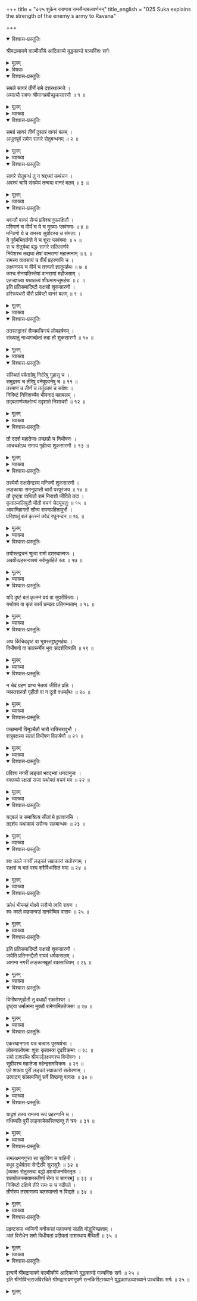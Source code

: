 +++
title = "०२५ शुकेन रावणाय रामसैन्यबलवर्णनम्"
title_english = "025 Suka explains the strength of the enemy s army to Ravana"

+++

<details open><summary>विश्वास-प्रस्तुतिः</summary>

श्रीमद्रामायणे वाल्मीकीये आदिकाव्ये युद्धकाण्डे पञ्चविंशः सर्गः
</details>

<details><summary>मूलम्</summary>

श्रीमद्रामायणे वाल्मीकीये आदिकाव्ये युद्धकाण्डे पञ्चविंशः सर्गः
</details>

<details><summary>विषयाः</summary>

विभीषणेन रावणप्रेरणया रामसेनागणनाद्यर्थंप्रहितयोः कपिरूपधारणेनकपिसेना -प्रविष्टयोः शुकसारणनाम्नो राक्षसयोग्रहणेन रामेप्रत्यर्पणम् ॥ १ ॥ स्वप्रार्थनया रावणे संदेशनिवेदनचोदन पूर्वकं राममोचिताभ्यांशुकसारणाभ्यां रावणमेत्य तंप्रति विभीषणकृतस्वग्रहणादिनिवेदनम् ॥ २ ॥ तथा वानरसेनाया अपरिच्छेद्यत्व निवेदन पूर्वकं रामप्रभाववर्णनेनसीताप्रदानपूर्वकं तेनसन्धिविधानम् ॥ ३ ॥

</details>

<details open><summary>विश्वास-प्रस्तुतिः</summary>

सबले सागरं तीर्णे रामे दशरथात्मजे ।  
अमात्यौ रावणः श्रीमानब्रवीच्छुकसारणौ ॥ १ ॥
</details>

<details><summary>मूलम्</summary>

सबले सागरं तीर्णे रामे दशरथात्मजे ।  
अमात्यौ रावणः श्रीमानब्रवीच्छुकसारणौ ॥ १ ॥
</details>

<details><summary>व्याख्या</summary>

अथ शुकसारणप्रेषणं पञ्चविंशे – सबल इत्यादि ॥ दशरथात्मजइति मनुष्यत्वोक्तिः । श्रीमानिति मदातिशयोक्तिः । शुकः पूर्वस्मादन्यः । सारणसाहित्यात् ॥ १ ॥
</details>

<details open><summary>विश्वास-प्रस्तुतिः</summary>

समग्रं सागरं तीर्णं दुस्तरं वानरं बलम् ।  
अभूतपूर्वं रामेण सागरे सेतुबन्धनम् ॥ २ ॥
</details>

<details><summary>मूलम्</summary>

समग्रं सागरं तीर्णं दुस्तरं वानरं बलम् ।  
अभूतपूर्वं रामेण सागरे सेतुबन्धनम् ॥ २ ॥
</details>

<details><summary>व्याख्या</summary>

समग्र विशालं । दुस्तरं तरितुमशक्यं । सागरं कर्म । वानरं वानरसंबन्धि बलं कर्तृ । तीर्णं अतरत् । कर्तरि क्तः । सेतुबन्धनं रामेण कृतमिति शेषः ॥ २ ॥
</details>

<details open><summary>विश्वास-प्रस्तुतिः</summary>

सागरे सेतुबन्धं तु न श्रद्दध्यां कथंचन ।  
अवश्यं चापि संख्येयं तन्मया वानरं बलम् ॥ ३ ॥
</details>

<details><summary>मूलम्</summary>

सागरे सेतुबन्धं तु न श्रद्दध्यां कथंचन ।  
अवश्यं चापि संख्येयं तन्मया वानरं बलम् ॥ ३ ॥
</details>

<details><summary>व्याख्या</summary>

सेतुबन्धनं रामेण कृतं । कथंचन आप्तपुरुषोदितत्वेपि । अपिच तथापि । संख्येयं ज्ञातव्यम् ॥ ३ ॥
</details>

<details open><summary>विश्वास-प्रस्तुतिः</summary>

भवन्तौ वानरं सैन्यं प्रविश्यानुपलक्षितौ ।  
परिमाणं च वीर्यं च ये च मुख्याः प्लवंगमाः ॥ ४ ॥  
मन्त्रिणो ये च रामस्य सुग्रीवस्य च संमताः ।  
ये पूर्वमभिवर्तन्ते ये च शूराः प्लवंगमाः ॥ ५ ॥  
स च सेतुर्यथा बद्धः सागरे सलिलार्णवे  
निवेशश्च तद्यथा तेषां वानराणां महात्मनाम् ॥ ६ ॥  
रामस्य व्यवसायं च वीर्यं प्रहरणानि च ।  
लक्ष्मणस्य च वीर्यं च तत्त्वतो ज्ञातुमर्हथः ॥ ७ ॥  
कश्च सेनापतिस्तेषां वानराणां महौजसाम् ।  
एतज्ज्ञात्वा यथातत्त्वं शीघ्रमागन्तुमर्हथः ॥ ८ ॥  
इति प्रतिसमादिष्टौ राक्षसौ शुकसारणौ ।  
हरिरूपधरौ वीरौ प्रविष्टौ वानरं बलम् ॥ ९ ॥
</details>

<details><summary>मूलम्</summary>

भवन्तौ वानरं सैन्यं प्रविश्यानुपलक्षितौ ।  
परिमाणं च वीर्यं च ये च मुख्याः प्लवंगमाः ॥ ४ ॥  
मन्त्रिणो ये च रामस्य सुग्रीवस्य च संमताः ।  
ये पूर्वमभिवर्तन्ते ये च शूराः प्लवंगमाः ॥ ५ ॥  
स च सेतुर्यथा बद्धः सागरे सलिलार्णवे  
निवेशश्च तद्यथा तेषां वानराणां महात्मनाम् ॥ ६ ॥  
रामस्य व्यवसायं च वीर्यं प्रहरणानि च ।  
लक्ष्मणस्य च वीर्यं च तत्त्वतो ज्ञातुमर्हथः ॥ ७ ॥  
कश्च सेनापतिस्तेषां वानराणां महौजसाम् ।  
एतज्ज्ञात्वा यथातत्त्वं शीघ्रमागन्तुमर्हथः ॥ ८ ॥  
इति प्रतिसमादिष्टौ राक्षसौ शुकसारणौ ।  
हरिरूपधरौ वीरौ प्रविष्टौ वानरं बलम् ॥ ९ ॥
</details>

<details><summary>व्याख्या</summary>

भवन्तावित्यादि चतुःश्लोक्येकान्वया ॥ तस्माद्भवन्तौ अनुपलक्षितौ परैरविज्ञातौ सन्तौ । वानरं सैन्यं प्रविश्य । परिमाणं वानराणामियत्तां । तेषां वीर्य बलपरिच्छेदं । ये प्लवङ्गमाःमुख्याः प्रधानभूताः तान् । ये रामस्य सुग्रीवस्य च संमता मन्त्रिणः । ये नासीरभटाः पूर्वमभिवर्तन्ते । ये च प्लवङ्गमाः वस्तुतः शूराः तान्सर्वान् । सागरे सगरखानिते । सलिलार्णवे लवणजलसमुद्रे । स सेतुः वानरतरणार्थसेतुश्च । यथा येन प्रकारेण बद्धः तं प्रकारं । तेषां निवेशं निवासं । उत्पत्तिस्थानं वा । क्लीबत्वमार्षं । यद्यथा यादृशप्रकारः । रामस्य व्यवसायं कर्तव्यविषयनिश्चयं । वीर्यं बलं । प्रहरणानि आयुधानि । लक्ष्मणस्य व्यवसायं बलं च । तत्त्वतः पारमार्थेन । ज्ञातुमर्थ्ये इत्यन्वयः ॥ ४–९ ॥
</details>

<details open><summary>विश्वास-प्रस्तुतिः</summary>

ततस्तद्वानरं सैन्यमचिन्त्यं लोमहर्षणम् ।  
संख्यातुं नाध्यगच्छेतां तदा तौ शुकसारणौ ॥ १० ॥
</details>

<details><summary>मूलम्</summary>

ततस्तद्वानरं सैन्यमचिन्त्यं लोमहर्षणम् ।  
संख्यातुं नाध्यगच्छेतां तदा तौ शुकसारणौ ॥ १० ॥
</details>

<details><summary>व्याख्या</summary>

नाध्यगच्छेतां नाज्ञासिष्टाम् ॥ १० ॥
</details>

<details open><summary>विश्वास-प्रस्तुतिः</summary>

संस्थितं पर्वताग्रेषु निर्दरेषु गुहासु च ।  
समुद्रस्य च तीरेषु वनेषूपवनेषु च ॥ ११ ॥  
तरमाणं च तीर्णं च तर्तुकामं च सर्वशः ।  
निविष्टं निविशच्चैव भीमनादं महाबलम् ।  
तद्बलार्णवमक्षोभ्यं ददृशाते निशाचरौ ॥ १२ ॥
</details>

<details><summary>मूलम्</summary>

संस्थितं पर्वताग्रेषु निर्दरेषु गुहासु च ।  
समुद्रस्य च तीरेषु वनेषूपवनेषु च ॥ ११ ॥  
तरमाणं च तीर्णं च तर्तुकामं च सर्वशः ।  
निविष्टं निविशच्चैव भीमनादं महाबलम् ।  
तद्बलार्णवमक्षोभ्यं ददृशाते निशाचरौ ॥ १२ ॥
</details>

<details><summary>व्याख्या</summary>

अज्ञानहेतुमाह सार्धश्लोकद्वयेन — संस्थितमिति । निर्दरेषु दलितपर्वतप्रदेशेषु । उपवनेषु आरामेषु । आरामः स्यादुपवनं इत्यमरः ॥ ११ – १२ ॥
</details>

<details open><summary>विश्वास-प्रस्तुतिः</summary>

तौ ददर्श महातेजाः प्रच्छन्नौ च निभीषणः ।  
आचचक्षेऽथ रामाय गृहीत्वा शुकसारणौ ॥ १३ ॥
</details>

<details><summary>मूलम्</summary>

तौ ददर्श महातेजाः प्रच्छन्नौ च निभीषणः ।  
आचचक्षेऽथ रामाय गृहीत्वा शुकसारणौ ॥ १३ ॥
</details>

<details><summary>व्याख्या</summary>

अथ विभीषणः ददर्श आचचक्षे चेत्यन्वयः ॥ १३ ॥
</details>

<details open><summary>विश्वास-प्रस्तुतिः</summary>

तस्येमौ राक्षसेन्द्रस्य मन्त्रिणौ शुकसारणौ ।  
लङ्कायाः समनुप्राप्तौ चारौ परपुरंजय ॥ १४ ॥  
तौ दृष्ट्वा व्यथितौ रामं निराशौ जीविते तदा ।  
कृताञ्जलिपुटौ भीतौ वचनं चेदमूचतुः ॥ १५ ॥  
आवामिहागतौ सौम्य रावणप्रहितावुभौ ।  
परिज्ञातुं बलं कृत्स्नं तवेदं रघुनन्दन ॥ १६ ॥
</details>

<details><summary>मूलम्</summary>

तस्येमौ राक्षसेन्द्रस्य मन्त्रिणौ शुकसारणौ ।  
लङ्कायाः समनुप्राप्तौ चारौ परपुरंजय ॥ १४ ॥  
तौ दृष्ट्वा व्यथितौ रामं निराशौ जीविते तदा ।  
कृताञ्जलिपुटौ भीतौ वचनं चेदमूचतुः ॥ १५ ॥  
आवामिहागतौ सौम्य रावणप्रहितावुभौ ।  
परिज्ञातुं बलं कृत्स्नं तवेदं रघुनन्दन ॥ १६ ॥
</details>

<details><summary>व्याख्या</summary>

लङ्काया इति पञ्चमी । परपुरं जयतीति परपुरंजयः । संज्ञायां भृतृवृजिधारिसहितपिदमः इति खच् ॥ १४ – १६ ॥
</details>

<details open><summary>विश्वास-प्रस्तुतिः</summary>

तयोस्तद्वचनं श्रुत्वा रामो दशरथात्मजः ।  
अब्रवीत्प्रहसन्वाक्यं सर्वभूतहिते रतः ॥ १७ ॥
</details>

<details><summary>मूलम्</summary>

तयोस्तद्वचनं श्रुत्वा रामो दशरथात्मजः ।  
अब्रवीत्प्रहसन्वाक्यं सर्वभूतहिते रतः ॥ १७ ॥
</details>

<details><summary>व्याख्या</summary>

दशरथात्मजः महापुरुषप्रसूतत्वेन सहजकारुण्य ः प्रहसन् रावणबुद्धिमान्द्यस्मरणात् प्रहासः । सर्वभूतहिते रतः रिपूणामपि वत्सलः ॥ १७ ॥
</details>

<details open><summary>विश्वास-प्रस्तुतिः</summary>

यदि दृष्टं बलं कृत्स्नं वयं वा सुपरीक्षिताः ।  
यथोक्तं वा कृतं कार्यं छन्दतः प्रतिगम्यताम् ॥ १८ ॥
</details>

<details><summary>मूलम्</summary>

यदि दृष्टं बलं कृत्स्नं वयं वा सुपरीक्षिताः ।  
यथोक्तं वा कृतं कार्यं छन्दतः प्रतिगम्यताम् ॥ १८ ॥
</details>

<details><summary>व्याख्या</summary>

यथोक्तं रावणेन यथोक्तं । छन्दतः यथेच्छातः ॥ १८ ॥
</details>

<details open><summary>विश्वास-प्रस्तुतिः</summary>

अथ किंचिददृष्टं वा भूयस्तद्द्रष्टुमर्हथः ।  
विभीषणो वा कार्त्स्न्येन भूयः संदर्शयिष्यति ॥ १९ ॥
</details>

<details><summary>मूलम्</summary>

अथ किंचिददृष्टं वा भूयस्तद्द्रष्टुमर्हथः ।  
विभीषणो वा कार्त्स्न्येन भूयः संदर्शयिष्यति ॥ १९ ॥
</details>

<details><summary>व्याख्या</summary>

अथेति पक्षान्तरे । भूयः अतिशयेन ॥ १९ ॥
</details>

<details open><summary>विश्वास-प्रस्तुतिः</summary>

न चेदं ग्रहणं प्राप्य भेतव्यं जीवितं प्रति ।  
न्यस्तशस्त्रौ गृहीतौ वा न दूतौ वधमर्हथः ॥ २० ॥
</details>

<details><summary>मूलम्</summary>

न चेदं ग्रहणं प्राप्य भेतव्यं जीवितं प्रति ।  
न्यस्तशस्त्रौ गृहीतौ वा न दूतौ वधमर्हथः ॥ २० ॥
</details>

<details><summary>व्याख्या</summary>

दूतौ युवामितिशेषः ॥ २० ॥
</details>

<details open><summary>विश्वास-प्रस्तुतिः</summary>

पच्छमानौ विमुञ्चैतौ चारौ रात्रिंचरावुभौ ।  
शत्रुपक्षस्य सततं विभीषण विकर्षणौ ॥ २१ ॥
</details>

<details><summary>मूलम्</summary>

पच्छमानौ विमुञ्चैतौ चारौ रात्रिंचरावुभौ ।  
शत्रुपक्षस्य सततं विभीषण विकर्षणौ ॥ २१ ॥
</details>

<details><summary>व्याख्या</summary>

विभीषणं प्रत्याह- पृच्छमानाविति ॥ सततं पृच्छमानत्वदशायामपि शत्रुपक्षस्य विकर्षणौ बाधकाविति यावत् ॥ २१ ॥
</details>

<details open><summary>विश्वास-प्रस्तुतिः</summary>

प्रविश्य नगरीं लङ्कां भवद्भ्यां धनदानुजः ।  
वक्तव्यो रक्षसां राजा यथोक्तं वचनं मम ॥ २२ ॥
</details>

<details><summary>मूलम्</summary>

प्रविश्य नगरीं लङ्कां भवद्भ्यां धनदानुजः ।  
वक्तव्यो रक्षसां राजा यथोक्तं वचनं मम ॥ २२ ॥
</details>

<details><summary>व्याख्या</summary>

पुनर्दूतौ प्रत्याह- प्रविश्येति ॥ २२ ॥
</details>

<details open><summary>विश्वास-प्रस्तुतिः</summary>

यद्बलं च समाश्रित्य सीतां मे हृतवानसि ।  
तद्दर्शय यथाकामं ससैन्यः सहबान्धवः ॥ २३ ॥
</details>

<details><summary>मूलम्</summary>

यद्बलं च समाश्रित्य सीतां मे हृतवानसि ।  
तद्दर्शय यथाकामं ससैन्यः सहबान्धवः ॥ २३ ॥
</details>

<details><summary>व्याख्या</summary>

यथाकामं यथेच्छं । शरणं वाऽऽगच्छेति भावः ॥ २३ ॥
</details>

<details open><summary>विश्वास-प्रस्तुतिः</summary>

श्वः काले नगरीं लङ्कां सप्राकारां सतोरणाम् ।  
राक्षसं च बलं पश्य शरैर्विध्वंसितं मया ॥ २४ ॥
</details>

<details><summary>मूलम्</summary>

श्वः काले नगरीं लङ्कां सप्राकारां सतोरणाम् ।  
राक्षसं च बलं पश्य शरैर्विध्वंसितं मया ॥ २४ ॥
</details>

<details><summary>व्याख्या</summary>

श्वः काल्ये परेद्युः प्रातःकाले ॥ २४ ॥
</details>

<details open><summary>विश्वास-प्रस्तुतिः</summary>

क्रोधं भीममहं मोक्ष्ये ससैन्ये त्वयि रावण ।  
श्वः काले वज्रवान्वज्रं दानवेष्विव वासवः ॥ २५ ॥
</details>

<details><summary>मूलम्</summary>

क्रोधं भीममहं मोक्ष्ये ससैन्ये त्वयि रावण ।  
श्वः काले वज्रवान्वज्रं दानवेष्विव वासवः ॥ २५ ॥
</details>

<details><summary>व्याख्या</summary>

क्रोधं मोक्ष्ये क्रोधकार्यं करिष्य इत्यर्थः । वज्रवान् अभ्यस्तवत्र इत्यर्थः ॥ २५ ॥
</details>

<details open><summary>विश्वास-प्रस्तुतिः</summary>

इति प्रतिसमादिष्टौ राक्षसौ शुकसारणौ ।  
जयेति प्रतिनन्द्यैतौ राघवं धर्मवत्सलम् ।  
आगम्य नगरीं लङ्कामब्रूतां राक्षसाधिपम् ॥ २६ ॥
</details>

<details><summary>मूलम्</summary>

इति प्रतिसमादिष्टौ राक्षसौ शुकसारणौ ।  
जयेति प्रतिनन्द्यैतौ राघवं धर्मवत्सलम् ।  
आगम्य नगरीं लङ्कामब्रूतां राक्षसाधिपम् ॥ २६ ॥
</details>

<details><summary>व्याख्या</summary>

इतीत्यादि सार्घश्लोक एकान्वयः ॥ प्रतिनन्द्य अभिष्टुत्य ॥ २६ ॥
</details>

<details open><summary>विश्वास-प्रस्तुतिः</summary>

विभीषणगृहीतौ तु वधार्हौ राक्षसेश्वर ।  
दृष्ट्वा धर्मात्मना मुक्तौ रामेणामिततेजसा ॥ २७ ॥
</details>

<details><summary>मूलम्</summary>

विभीषणगृहीतौ तु वधार्हौ राक्षसेश्वर ।  
दृष्ट्वा धर्मात्मना मुक्तौ रामेणामिततेजसा ॥ २७ ॥
</details>

<details><summary>व्याख्या</summary>

मुक्तौ आवामिति शेषः । धर्मात्मना दूतवधमनिच्छतेत्यर्थः । अमिततेजसेत्यनेन अस्मत्यागे भीतिहेतुता न शंक्त्यर्थः ॥ २७ ॥
</details>

<details open><summary>विश्वास-प्रस्तुतिः</summary>

एकस्थानगता यत्र चत्वारः पुरुषर्षभाः ।  
लोकपालोपमाः शूराः कृतास्त्रा दृढविक्रमाः ॥ २८ ॥  
रामो दाशरथिः श्रीमाल्ँलक्ष्मणश्च विभीषणः ।  
सुग्रीवश्च महातेजा महेन्द्रसमविक्रमः ॥ २९ ॥  
एते शक्ताः पुरीं लङ्कां सप्राकारां सतोरणाम् ।  
उत्पाट्य् संक्रामयितुं सर्वे तिष्ठन्तु वानराः ॥ ३० ॥
</details>

<details><summary>मूलम्</summary>

एकस्थानगता यत्र चत्वारः पुरुषर्षभाः ।  
लोकपालोपमाः शूराः कृतास्त्रा दृढविक्रमाः ॥ २८ ॥  
रामो दाशरथिः श्रीमाल्ँलक्ष्मणश्च विभीषणः ।  
सुग्रीवश्च महातेजा महेन्द्रसमविक्रमः ॥ २९ ॥  
एते शक्ताः पुरीं लङ्कां सप्राकारां सतोरणाम् ।  
उत्पाट्य् संक्रामयितुं सर्वे तिष्ठन्तु वानराः ॥ ३० ॥
</details>

<details><summary>व्याख्या</summary>

एकस्थानेत्यादि लोकत्रयमेकान्वयम् ॥ यत्र एकस्थानं ऐकमत्यं । एकप्रदेशं वा गताः एते शक्ताः । पुरीं लङ्कामित्याद्यन्वयः । कृतास्त्राः शिक्षितास्त्राः । छत्रिणो गच्छन्तीतिवदयं निर्देशः । सुग्रीवस्याकृतास्त्रत्वात् । उत्पाट्य उद्धृत्य । संक्रामयितुं अन्यत्र क्षेतुं । सर्वे एतच्चतुष्टयभिन्नाः ॥ २८ – ३० ॥
</details>

<details open><summary>विश्वास-प्रस्तुतिः</summary>

यादृशं तस्य रामस्य रूपं प्रहरणानि च ।  
वधिष्यति पुरीं लङ्कामेकस्तिष्ठन्तु ते त्रयः ॥ ३१ ॥
</details>

<details><summary>मूलम्</summary>

यादृशं तस्य रामस्य रूपं प्रहरणानि च ।  
वधिष्यति पुरीं लङ्कामेकस्तिष्ठन्तु ते त्रयः ॥ ३१ ॥
</details>

<details><summary>व्याख्या</summary>

यादृशमिति । प्रहरणादिकं यादृशं तदवलोकने राम एको वधिष्यतीति मन्यावहे इत्यर्थः ॥ ३१ ॥
</details>

<details open><summary>विश्वास-प्रस्तुतिः</summary>

रामलक्ष्मणगुप्ता सा सुग्रीवेण च वाहिनी ।  
बभूव दुर्धर्षतरा सेन्द्रैरपि सुरासुरैः ॥ ३२ ॥  
\[व्यक्तः सेतुस्तथा बद्धो दशयोजनविस्तृतः ।  
शतयोजनमायामस्तीर्णा सेना च सागरम्\] ॥ ३३ ॥  
निविष्टो दक्षिणे तीरे रामः स च नदीपते ।  
तीर्णस्य तरमाणस्य बलस्यान्तो न विद्यते ॥ ३४ ॥
</details>

<details><summary>मूलम्</summary>

रामलक्ष्मणगुप्ता सा सुग्रीवेण च वाहिनी ।  
बभूव दुर्धर्षतरा सेन्द्रैरपि सुरासुरैः ॥ ३२ ॥  
\[व्यक्तः सेतुस्तथा बद्धो दशयोजनविस्तृतः ।  
शतयोजनमायामस्तीर्णा सेना च सागरम्\] ॥ ३३ ॥  
निविष्टो दक्षिणे तीरे रामः स च नदीपते ।  
तीर्णस्य तरमाणस्य बलस्यान्तो न विद्यते ॥ ३४ ॥
</details>

<details><summary>व्याख्या</summary>

नन्वसहायशूरोपि रामः सेनाहननादनुत्साहः स्यात् तत्क्रियतामित्यत्राह — रामलक्ष्मणेति ॥ सुग्रीवेण च अङ्गदादिना च सहिता सा अपरिच्छिन्ना । हरिवाहिनी चपलकपिसेना । रामलक्ष्मणगुप्ता रामेण रामस्य दक्षिणो बाहुरिति रामदक्षिणबाहुभूतेन लक्ष्मणेन च गुप्ता सती । सुग्रीवस्य रक्ष्यकोटावेवान्वयः न तु रक्षककोटौ । तन्मन्त्रिणा हनुमतैव — जयत्यतिबलो रामो लक्ष्मणश्च महाबलः । राजा जयति सुग्रीवो राघवेणाभिपालितः इत्युक्तेः । दुर्धर्षतरा बभूव । तरसा मनसापि धर्षयितुमशक्येत्यवगम्यते । न केवलं मनुष्यादिभिः किन्तु सुरैरपि । न केवलं सुरैरेव किन्तु सुरासुरैः विरोधं विहाय कृतसौहार्दैरपि । न केवलमनायकैस्तैः किन्तु सेन्द्रैरपि । स्वस्वातन्त्र्यं विहाय नायकाज्ञानुवर्तिभिरित्यर्थः ॥ ३२–३४ ॥
</details>

<details open><summary>विश्वास-प्रस्तुतिः</summary>

प्रहृष्टरूपा ध्वजिनी वनौकसां महात्मनां संप्रति योद्धुमिच्छताम् ।  
अलं विरोधेन शमो विधीयतां प्रदीयतां दाशरथाय मैथिली ॥ ३५ ॥
</details>

<details><summary>मूलम्</summary>

प्रहृष्टरूपा ध्वजिनी वनौकसां महात्मनां संप्रति योद्धुमिच्छताम् ।  
अलं विरोधेन शमो विधीयतां प्रदीयतां दाशरथाय मैथिली ॥ ३५ ॥
</details>

<details><summary>व्याख्या</summary>

महात्मनां दृढमनस्कानां । संप्रति सद्य एव । योद्धुमिच्छतां । प्रहृष्टरूपा हर्षद्योतकाकारयुक्ता । भवतीति शेषः । अतस्तद्विरोधेनालं । शमः क्रोधनिवृत्तिः । विधीयतां क्रियतां । मैथिली प्रदीयतां च ॥ ३५ ॥
</details>

<details open><summary>विश्वास-प्रस्तुतिः</summary>

इत्यार्षे श्रीमद्रामायणे वाल्मीकीये आदिकाव्ये युद्धकाण्डे पञ्चविंशः सर्गः ॥ २५ ॥  
इति श्रीगोविन्दराजविरचिते श्रीमद्रामायणभूषणे रत्नकिरीटाख्याने युद्धकाण्डव्याख्याने पञ्चविंशः सर्गः ॥ २५ ॥
</details>

<details><summary>मूलम्</summary>

इत्यार्षे श्रीमद्रामायणे वाल्मीकीये आदिकाव्ये युद्धकाण्डे पञ्चविंशः सर्गः ॥ २५ ॥  
इति श्रीगोविन्दराजविरचिते श्रीमद्रामायणभूषणे रत्नकिरीटाख्याने युद्धकाण्डव्याख्याने पञ्चविंशः सर्गः ॥ २५ ॥
</details>

